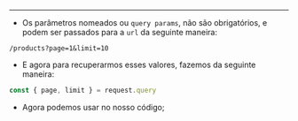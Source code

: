 ___
- Os parâmetros nomeados ou `query params`, não são obrigatórios, e podem ser passados para a `url` da seguinte maneira:
```text
/products?page=1&limit=10
```
- E agora para recuperarmos esses valores, fazemos da seguinte maneira:
```ts
const { page, limit } = request.query
```
- Agora podemos usar no nosso código;
